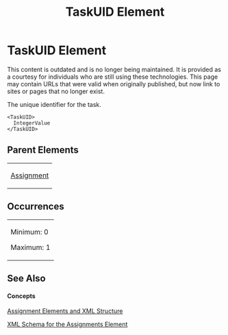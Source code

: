 ﻿---
title: TaskUID Element
TOCTitle: TaskUID Element
ms:assetid: b14a5c5a-9245-4104-9622-559880a99086
ms:mtpsurl: https://msdn.microsoft.com/en-us/library/Bb968646(v=office.12)
ms:contentKeyID: 13188337
ms.date: 05/05/2014
mtps_version: v=office.12
f1_keywords:
- TaskUID element
---

# TaskUID Element

This content is outdated and is no longer being maintained. It is provided as a courtesy for individuals who are still using these technologies. This page may contain URLs that were valid when originally published, but now link to sites or pages that no longer exist.

The unique identifier for the task.

    <TaskUID>
      IntegerValue
    </TaskUID>

## Parent Elements

<table>
<colgroup>
<col style="width: 100%" />
</colgroup>
<tbody>
<tr class="odd">
<td><p><a href="bb968611(v=office.12).md">Assignment</a></p></td>
</tr>
</tbody>
</table>

## Occurrences

<table>
<colgroup>
<col style="width: 100%" />
</colgroup>
<tbody>
<tr class="odd">
<td><p>Minimum: 0</p>
<p>Maximum: 1</p></td>
</tr>
</tbody>
</table>

## See Also

#### Concepts

[Assignment Elements and XML Structure](bb968738\(v=office.12\).md)

[XML Schema for the Assignments Element](bb968414\(v=office.12\).md)

